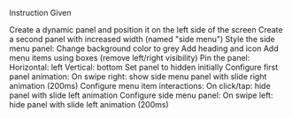 Instruction Given

Create a dynamic panel and position it on the left side of the screen
Create a second panel with increased width (named "side menu")
Style the side menu panel:
Change background color to grey
Add heading and icon
Add menu items using boxes (remove left/right visibility)
Pin the panel:
Horizontal: left
Vertical: bottom
Set panel to hidden initially
Configure first panel animation:
On swipe right: show side menu panel with slide right animation (200ms)
Configure menu item interactions:
On click/tap: hide panel with slide left animation
Configure side menu panel:
On swipe left: hide panel with slide left animation (200ms)
